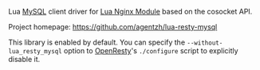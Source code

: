 <!---
    @title         Lua Resty MySQL Library
    @creator       Yichun Zhang
    @created       2012-02-29 07:33 GMT
    @modifier      Yichun Zhang
    @modifier_link yichun-zhang
    @modified      2012-02-29 07:35 GMT
    @changes       3
--->

Lua [MySQL](http://en.wikipedia.org/wiki/MySQL) client driver for [Lua Nginx Module](lua-nginx-module.html) based
on the cosocket API.

Project homepage: https://github.com/agentzh/lua-resty-mysql

This library is enabled by default. You can specify the `--without-lua_resty_mysql` option
to [OpenResty](openresty.html)'s `./configure` script to explicitly disable it.
